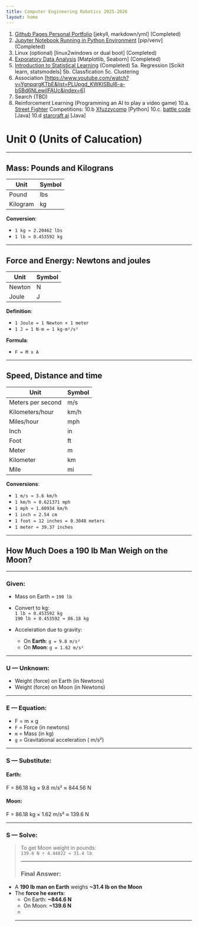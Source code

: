 ```yaml
---
title: Computer Engineering Robotics 2025-2026
layout: home
---
```


1. [Github Pages Personal Portfolio](https://github.com/topics/jekyll-theme) [jekyll, markdown/yml] (Completed)
2. [Jupyter Notebook Running in Python Environment](https://packaging.python.org/en/latest/guides/installing-using-pip-and-virtual-environments/) [pip/venv] (Completed)
3. Linux (optional) [linux2windows or dual boot] (Completed)
4. [Exporatory Data Analysis](https://datascienceguide.github.io/exploratory-data-analysis) [Matplotlib, Seaborn] (Completed)
5. [Introduction to Statistical Learning](https://www.statlearning.com/resources-python) (Completed)
5a. Regression [Scikit learn, statsmodels]
5b. Classfication
5c. Clustering
7. Association [https://www.youtube.com/watch?v=YgnpqrgKTbE&list=PLUpgd_KWKlSBuI6-a-bSBd6NLewjlFAUc&index=6]
8. Search (TBD)
9. Reinforcement Learning (Programming an AI to play  a video game)
10.a. [Street Fighter](https://www.youtube.com/watch?v=rzbFhu6So5U)
Competitions:
10.b [Xfuzzycomp](https://xfuzzycomp.github.io/XFC/) [Python]
10.c. [battle code](https://battlecode.org/)  [Java]
10.d [starcraft ai](https://www.cs.mun.ca/~dchurchill/starcraftaicomp/)  [Java]

# Unit 0 (Units of Calucation)

---

## Mass: Pounds and Kilograns

| Unit      | Symbol |
|-----------|--------|
| Pound     | lbs    |
| Kilogram  | kg     |

**Conversion**:
- `1 kg ≈ 2.20462 lbs`
- `1 lb ≈ 0.453592 kg`

---

## Force and Energy: Newtons and joules

| Unit   | Symbol |
|--------|--------|
| Newton | N      | 
| Joule  | J      |

**Definition**:
- `1 Joule = 1 Newton × 1 meter`
- `1 J = 1 N·m = 1 kg·m²/s²`

**Formula**:
- `F = M x A`

---

## Speed, Distance and time

| Unit             | Symbol |
|------------------|--------|
| Meters per second| m/s    |
| Kilometers/hour  | km/h   | 
| Miles/hour       | mph    |
| Inch             | in     |
| Foot             | ft     | 
| Meter            | m      | 
| Kilometer        | km     |
| Mile             | mi     |

**Conversions**:
- `1 m/s ≈ 3.6 km/h`
- `1 km/h ≈ 0.621371 mph`
- `1 mph ≈ 1.60934 km/h`
- `1 inch = 2.54 cm`
- `1 foot = 12 inches = 0.3048 meters`
- `1 meter ≈ 39.37 inches`


---

## How Much Does a 190 lb Man Weigh on the Moon?

---

### Given:

- Mass on Earth = `190 lb`  
- Convert to kg:  
  `1 lb ≈ 0.453592 kg`  
  `190 lb × 0.453592 ≈ 86.18 kg`

- Acceleration due to gravity:
  - On **Earth**: `g = 9.8 m/s²`
  - On **Moon**: `g = 1.62 m/s²`

---

### U — Unknown:

- Weight (force) on Earth (in Newtons)
- Weight (force) on Moon (in Newtons)

---

### E — Equation:
- F = m × g
- `F` = Force (in newtons)
- `m` = Mass (in kg)
- `g` = Gravitational acceleration ( m/s²)

---

### S — Substitute:

#### Earth:
F = 86.18 kg × 9.8 m/s² ≈ 844.56 N

#### Moon:
F = 86.18 kg × 1.62 m/s² ≈ 139.6 N

---

### S — Solve:
> To get Moon weight in pounds:  
> `139.6 N ÷ 4.44822 ≈ 31.4 lb`
>
> ---
>
> ### Final Answer:

- A **190 lb man on Earth** weighs **~31.4 lb on the Moon**
- The **force he exerts**:
  - On Earth: **~844.6 N**
  - On Moon: **~139.6 N**
  - 
  - ---
  
[^1]: [It can take up to 10 minutes for changes to your site to publish after you push the changes to GitHub](https://docs.github.com/en/pages/setting-up-a-github-pages-site-with-jekyll/creating-a-github-pages-site-with-jekyll#creating-your-site).

